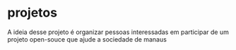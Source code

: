 # projetos
A ideia desse projeto é organizar pessoas interessadas em participar de um projeto open-souce que ajude a sociedade de manaus
